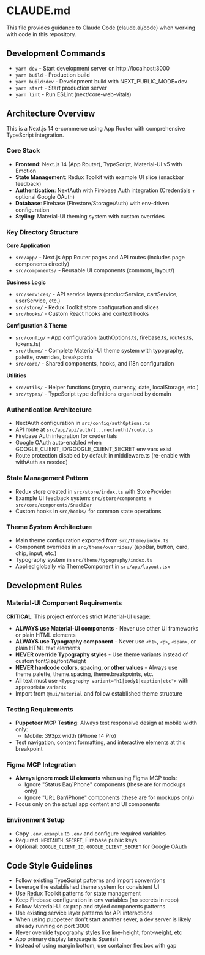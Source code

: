 # CLAUDE.md

This file provides guidance to Claude Code (claude.ai/code) when working with code in this repository.

## Development Commands

- `yarn dev` - Start development server on http://localhost:3000
- `yarn build` - Production build
- `yarn build:dev` - Development build with NEXT_PUBLIC_MODE=dev
- `yarn start` - Start production server
- `yarn lint` - Run ESLint (next/core-web-vitals)

## Architecture Overview

This is a Next.js 14 e-commerce using App Router with comprehensive TypeScript integration.

### Core Stack
- **Frontend**: Next.js 14 (App Router), TypeScript, Material-UI v5 with Emotion
- **State Management**: Redux Toolkit with example UI slice (snackbar feedback)
- **Authentication**: NextAuth with Firebase Auth integration (Credentials + optional Google OAuth)
- **Database**: Firebase (Firestore/Storage/Auth) with env-driven configuration
- **Styling**: Material-UI theming system with custom overrides

### Key Directory Structure

**Core Application**
- `src/app/` - Next.js App Router pages and API routes (includes page components directly)
- `src/components/` - Reusable UI components (common/, layout/)

**Business Logic**
- `src/services/` - API service layers (productService, cartService, userService, etc.)
- `src/store/` - Redux Toolkit store configuration and slices
- `src/hooks/` - Custom React hooks and context hooks

**Configuration & Theme**
- `src/config/` - App configuration (authOptions.ts, firebase.ts, routes.ts, tokens.ts)
- `src/theme/` - Complete Material-UI theme system with typography, palette, overrides, breakpoints
- `src/core/` - Shared components, hooks, and i18n configuration

**Utilities**
- `src/utils/` - Helper functions (crypto, currency, date, localStorage, etc.)
- `src/types/` - TypeScript type definitions organized by domain

### Authentication Architecture
- NextAuth configuration in `src/config/authOptions.ts`
- API route at `src/app/api/auth/[...nextauth]/route.ts`
- Firebase Auth integration for credentials
- Google OAuth auto-enabled when GOOGLE_CLIENT_ID/GOOGLE_CLIENT_SECRET env vars exist
- Route protection disabled by default in middleware.ts (re-enable with withAuth as needed)

### State Management Pattern
- Redux store created in `src/store/index.ts` with StoreProvider
- Example UI feedback system: `src/store/components` + `src/core/components/SnackBar`
- Custom hooks in `src/hooks/` for common state operations

### Theme System Architecture
- Main theme configuration exported from `src/theme/index.ts`
- Component overrides in `src/theme/overrides/` (appBar, button, card, chip, input, etc.)
- Typography system in `src/theme/typography/index.ts`
- Applied globally via ThemeComponent in `src/app/layout.tsx`

## Development Rules

### Material-UI Component Requirements
**CRITICAL**: This project enforces strict Material-UI usage:
- **ALWAYS use Material-UI components** - Never use other UI frameworks or plain HTML elements
- **ALWAYS use Typography component** - Never use `<h1>`, `<p>`, `<span>`, or plain HTML text elements
- **NEVER override Typography styles** - Use theme variants instead of custom fontSize/fontWeight
- **NEVER hardcode colors, spacing, or other values** - Always use theme.palette, theme.spacing, theme.breakpoints, etc.
- All text must use `<Typography variant="h1|body1|caption|etc">` with appropriate variants
- Import from `@mui/material` and follow established theme structure

### Testing Requirements
- **Puppeteer MCP Testing**: Always test responsive design at mobile width only:
  - Mobile: 393px width (iPhone 14 Pro)
- Test navigation, content formatting, and interactive elements at this breakpoint

### Figma MCP Integration
- **Always ignore mock UI elements** when using Figma MCP tools:
  - Ignore "Status Bar/iPhone" components (these are for mockups only)
  - Ignore "URL Bar/iPhone" components (these are for mockups only)
- Focus only on the actual app content and UI components

### Environment Setup
- Copy `.env.example` to `.env` and configure required variables
- Required: `NEXTAUTH_SECRET`, Firebase public keys
- Optional: `GOOGLE_CLIENT_ID`, `GOOGLE_CLIENT_SECRET` for Google OAuth

## Code Style Guidelines

- Follow existing TypeScript patterns and import conventions
- Leverage the established theme system for consistent UI
- Use Redux Toolkit patterns for state management
- Keep Firebase configuration in env variables (no secrets in repo)
- Follow Material-UI sx prop and styled components patterns
- Use existing service layer patterns for API interactions
- When using puppeteer don't start another sever, a dev server is likely already running on port 3000
- Never override typography styles like line-height, font-weight, etc
- App primary display language is Spanish
- Instead of using margin bottom, use container flex box with gap